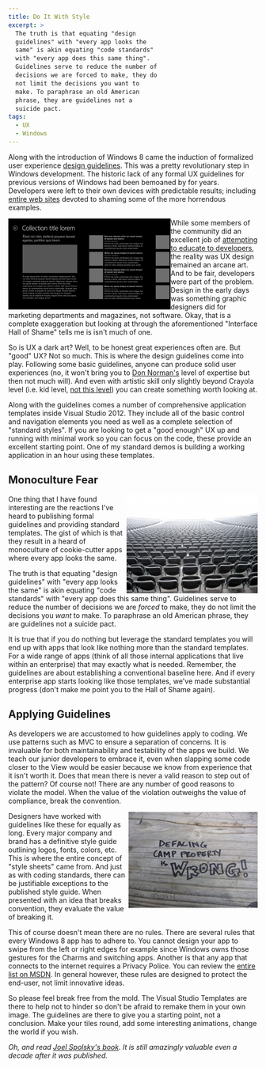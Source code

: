 ```yaml
---
title: Do It With Style
excerpt: >
  The truth is that equating "design
  guidelines" with "every app looks the
  same" is akin equating "code standards"
  with "every app does this same thing".
  Guidelines serve to reduce the number of
  decisions we are forced to make, they do
  not limit the decisions you want to
  make. To paraphrase an old American
  phrase, they are guidelines not a
  suicide pact.
tags:
  - UX
  - Windows
---
```

Along with the introduction of Windows 8 came the induction of formalized user experience <a href="http://msdn.microsoft.com/en-us/library/windows/apps/hh465424.aspx" target="_blank">design guidelines</a>. This was a pretty revolutionary step in Windows development. The historic lack of any formal UX guidelines for previous versions of Windows had been bemoaned by for years. Developers were left to their own devices with predictable results; including <a href="http://www.interfacehallofshame.eu/www.iarchitect.com/shame.htm" target="_blank">entire web sites</a> devoted to shaming some of the more horrendous examples.

<img class="alignleft" alt="" src="/assets/wp/2013/03/030513_0315_DoItWithSty1.png" width="328" height="184" align="left" />While some members of the community did an excellent job of <a href="http://www.amazon.com/gp/product/1893115941?ie=UTF8&amp;tag=joelonsoftware&amp;linkCode=as2&amp;camp=1789&amp;creative=9325&amp;creativeASIN=1893115941" target="_blank">attempting to educate to developers</a>, the reality was UX design remained an arcane art. And to be fair, developers were part of the problem. Design in the early days was something graphic designers did for marketing departments and magazines, not software. Okay, that is a complete exaggeration but looking at through the aforementioned "Interface Hall of Shame" tells me is isn't much of one.

So is UX a dark art? Well, to be honest great experiences often are. But "good" UX? Not so much. This is where the design guidelines come into play. Following some basic guidelines, anyone can produce solid user experiences (no, it won't bring you to <a href="http://www.jnd.org/" target="_blank">Don Norman's</a> level of expertise but then not much will). And even with artistic skill only slightly beyond Crayola level (i.e. kid level, <a href="http://pinterest.com/txterrisweeps/crayon-art/" target="_blank">not this level</a>) you can create something worth looking at.

Along with the guidelines comes a number of comprehensive application templates inside Visual Studio 2012. They include all of the basic control and navigation elements you need as well as a complete selection of
"standard styles". If you are looking to get a "good enough" UX up and running with minimal work so you can focus on the code, these provide an excellent starting point. One of my standard demos is building a working application in an hour using these templates.<em>
</em>
## Monoculture Fear
<img class="alignright" alt="" src="/assets/wp/2013/03/030513_0315_DoItWithSty2.jpg" width="265" height="199" align="right" />One thing that I have found interesting are the reactions I've heard to publishing formal guidelines and providing standard templates. The gist of which is that they result in a heard of monoculture of cookie-cutter apps where every app looks the same.

The truth is that equating "design guidelines" with "every app looks the same" is akin equating "code standards" with "every app does this same thing". Guidelines serve to reduce the number of decisions we are <em>forced</em> to make, they do not limit the decisions you <em>want</em> to make. To paraphrase an old American phrase, they are guidelines not a suicide pact.

It is true that if you do nothing but leverage the standard templates you will end up with apps that look like nothing more than the standard templates. For a wide range of apps (think of all those internal applications that live within an enterprise) that may exactly what is needed. Remember, the guidelines are about establishing a conventional baseline here. And if every enterprise app starts looking like those templates, we've made substantial progress (don't make me point you to the Hall of Shame again).
## Applying Guidelines
As developers we are accustomed to how guidelines apply to coding. We use patterns such as MVC to ensure a separation of concerns. It is invaluable for both maintainability and testability of the apps we build. We teach our junior developers to embrace it, even when slapping some code closer to the View would be easier because we know from experience that it isn't worth it. Does that mean there is never a valid reason to step out of the pattern? Of course not! There are any number of good reasons to violate the model. When the value of the violation outweighs the value of compliance, break the convention.

<img class="alignright" alt="" src="/assets/wp/2013/03/030513_0315_DoItWithSty3.jpg" width="261" height="194" align="right" />Designers have worked with guidelines like these for equally as long. Every major company and brand has a definitive style guide outlining logos, fonts, colors, etc. This is where the entire concept of "style sheets" came from. And just as with coding standards, there can be justifiable exceptions to the published style guide. When presented with an idea that breaks convention, they evaluate the value of breaking it.

This of course doesn't mean there are no rules. There are several rules that every Windows 8 app has to adhere to. You cannot design your app to swipe from the left or right edges for example since Windows owns those gestures for the Charms and switching apps. Another is that any app that connects to the internet requires a Privacy Police. You can review the <a href="http://msdn.microsoft.com/en-us/library/windows/apps/hh694083.aspx" target="_blank">entire list on MSDN</a>. In general however, these rules are designed to protect the end-user, not limit innovative ideas.

So please feel break free from the mold. The Visual Studio Templates are there to help not to hinder so don't be afraid to remake them in your own image. The guidelines are there to give you a starting point, not a conclusion. Make your tiles round, add some interesting animations, change the world if you wish.

<em>Oh, and read <a href="http://www.amazon.com/gp/product/1893115941?ie=UTF8&amp;tag=joelonsoftware&amp;linkCode=as2&amp;camp=1789&amp;creative=9325&amp;creativeASIN=1893115941" target="_blank">Joel Spolsky's book</a>. It is still amazingly valuable even a decade after it was published. </em>